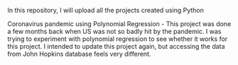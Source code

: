 In this repository, I will upload all the projects created using Python


Coronavirus pandemic using Polynomial Regression - This project was done a few months back when US was not so badly hit by the pandemic. I was trying to experiment with polynomial regression to see whether it works for this project. I intended to update this project again, but accessing the data from John Hopkins database feels very different. 




